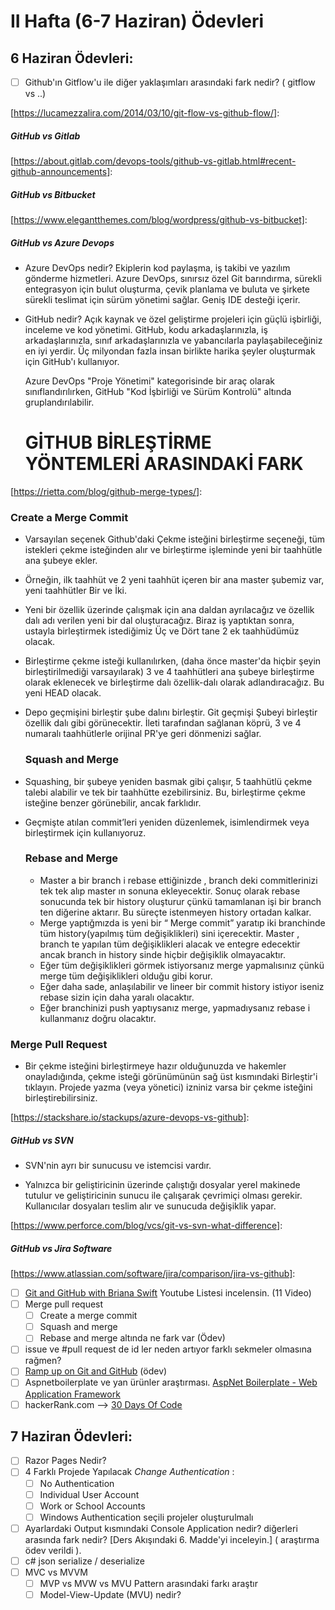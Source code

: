 # II Hafta (6-7 Haziran) Ödevleri 

## 6 Haziran Ödevleri:
- [ ] Github'ın Gitflow'u ile diğer yaklaşımları arasındaki fark nedir? ( gitflow vs ..)


[https://lucamezzalira.com/2014/03/10/git-flow-vs-github-flow/]: 


##### GitHub vs Gitlab

[https://about.gitlab.com/devops-tools/github-vs-gitlab.html#recent-github-announcements]: 

##### GitHub vs Bitbucket

[https://www.elegantthemes.com/blog/wordpress/github-vs-bitbucket]: 

##### GitHub vs Azure Devops

- Azure DevOps nedir?
  Ekiplerin kod paylaşma, iş takibi ve yazılım gönderme hizmetleri. Azure DevOps, sınırsız özel Git barındırma, sürekli entegrasyon için bulut oluşturma, çevik planlama ve buluta ve şirkete sürekli teslimat için sürüm yönetimi sağlar. Geniş IDE desteği içerir.

- GitHub nedir? Açık kaynak ve özel geliştirme projeleri için güçlü işbirliği, inceleme ve kod yönetimi. GitHub, kodu arkadaşlarınızla, iş arkadaşlarınızla, sınıf arkadaşlarınızla ve yabancılarla paylaşabileceğiniz en iyi yerdir. Üç milyondan fazla insan birlikte harika şeyler oluşturmak için GitHub'ı kullanıyor.

  Azure DevOps "Proje Yönetimi" kategorisinde bir araç olarak sınıflandırılırken, GitHub "Kod İşbirliği ve Sürüm Kontrolü" altında gruplandırılabilir.
  
  # GİTHUB BİRLEŞTİRME YÖNTEMLERİ ARASINDAKİ FARK



[https://rietta.com/blog/github-merge-types/]: 

### Create a Merge Commit



- Varsayılan seçenek Github'daki Çekme isteğini birleştirme seçeneği, tüm istekleri çekme isteğinden alır ve birleştirme işleminde yeni bir taahhütle ana şubeye ekler.
- Örneğin, ilk taahhüt ve 2 yeni taahhüt içeren bir ana master şubemiz var, yeni taahhütler Bir ve İki.

- Yeni bir özellik üzerinde çalışmak için ana daldan ayrılacağız ve özellik dalı adı verilen yeni bir dal oluşturacağız. Biraz iş yaptıktan sonra, ustayla birleştirmek istediğimiz Üç ve Dört tane 2 ek taahhüdümüz olacak.

- Birleştirme çekme isteği kullanılırken, (daha önce master'da hiçbir şeyin birleştirilmediği varsayılarak) 3 ve 4 taahhütleri ana şubeye birleştirme olarak eklenecek ve birleştirme dalı özellik-dalı olarak adlandıracağız. Bu yeni HEAD olacak.

- Depo geçmişini birleştir şube dalını birleştir. Git geçmişi Şubeyi birleştir özellik dalı gibi görünecektir. İleti tarafından sağlanan köprü, 3 ve 4 numaralı taahhütlerle orijinal PR'ye geri dönmenizi sağlar.

  ### Squash and Merge

  

- Squashing, bir şubeye yeniden basmak gibi çalışır, 5 taahhütlü çekme talebi alabilir ve tek bir taahhütte ezebilirsiniz. Bu, birleştirme çekme isteğine benzer görünebilir, ancak farklıdır.

- Geçmişte atılan commit’leri yeniden düzenlemek, isimlendirmek veya birleştirmek için kullanıyoruz.

  ### Rebase and Merge

  - Master a bir branch i rebase ettiğinizde , branch deki commitlerinizi tek tek alıp master ın sonuna ekleyecektir. Sonuç olarak rebase sonucunda tek bir history oluşturur çünkü tamamlanan işi bir branch ten diğerine aktarır. Bu süreçte istenmeyen history ortadan kalkar.
  - Merge yaptığmızda is yeni bir “ Merge commit” yaratıp iki branchinde tüm history(yapılmış tüm değişiklikleri) sini içerecektir. Master , branch te yapılan tüm değişiklikleri alacak ve entegre edecektir ancak branch in history sinde hiçbir değişiklik olmayacaktır.
  - Eğer tüm değişiklikleri görmek istiyorsanız merge yapmalısınız çünkü merge tüm değişiklikleri olduğu gibi korur.
  - Eğer daha sade, anlaşılabilir ve lineer bir commit history istiyor iseniz rebase sizin için daha yaralı olacaktır.
  - Eğer branchinizi push yaptıysanız merge, yapmadıysanız rebase i kullanmanız doğru olacaktır.



###       Merge Pull Request          

-   Bir çekme isteğini birleştirmeye hazır olduğunuzda ve hakemler onayladığında, çekme isteği      görünümünün sağ üst kısmındaki Birleştir'i tıklayın. Projede yazma (veya yönetici) izniniz varsa bir    çekme isteğini birleştirebilirsiniz.

  



[https://stackshare.io/stackups/azure-devops-vs-github]: 

##### GitHub vs SVN

- SVN'nin ayrı bir sunucusu ve istemcisi vardır.

- Yalnızca bir geliştiricinin üzerinde çalıştığı dosyalar yerel makinede tutulur ve geliştiricinin sunucu ile çalışarak çevrimiçi olması gerekir. Kullanıcılar dosyaları teslim alır ve sunucuda değişiklik yapar.



[https://www.perforce.com/blog/vcs/git-vs-svn-what-difference]: 

##### GitHub vs Jira Software

[https://www.atlassian.com/software/jira/comparison/jira-vs-github]: 

- [ ] [Git and GitHub with Briana Swift](https://www.youtube.com/playlist?list=PLg7s6cbtAD17Gw5u8644bgKhgRLiJXdX4) Youtube Listesi incelensin. (11 Video)
- [ ] Merge pull request
    - [ ] Create a merge commit
    - [ ] Squash and merge 
    - [ ] Rebase and merge altında ne fark var (Ödev)
- [ ] issue ve #pull request de id ler neden artıyor farklı sekmeler olmasına rağmen?
- [ ] [Ramp up on Git and GitHub](https://lab.github.com/githubtraining/paths/ramp-up-on-git-and-github) (ödev)
- [ ] Aspnetboilerplate ve yan ürünler araştırması. [AspNet Boilerplate - Web Application Framework](https://aspnetboilerplate.com/)
- [ ] hackerRank.com --> [30 Days Of Code](https://www.hackerrank.com/domains/tutorials/30-days-of-code)

## 7 Haziran Ödevleri:
- [ ] Razor Pages Nedir?
- [ ] 4 Farklı Projede Yapılacak *Change Authentication* :
  - [ ] No Authentication
  - [ ] Individual User Account
  - [ ] Work or School Accounts
  - [ ] Windows Authentication seçili projeler oluşturulmalı
- [ ] Ayarlardaki Output kısmındaki Console Application nedir? diğerleri arasında fark nedir? [Ders Akışındaki 6. Madde'yi inceleyin.] ( araştırma ödev verildi ).
- [ ] c# json serialize / deserialize
- [ ] MVC vs MVVM
   - [ ] MVP vs MVW vs MVU Pattern arasındaki farkı araştır
   - [ ] Model-View-Update (MVU) nedir?
